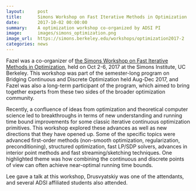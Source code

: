 ```yaml
---
layout:     post
title:      Simons Workshop on Fast Iterative Methods in Optimization
date:       2017-10-02 00:00:00
summary:    A optimization workshop co-organized by ADSI PI
image:      images/simons_optimization.png
image_url:  https://simons.berkeley.edu/workshops/optimization2017-2
categories: news
---
```

Fazel was a co-organizer of [the Simons Workshop on Fast Iterative Methods in Optimization](https://simons.berkeley.edu/workshops/optimization2017-2), held on Oct 2-6, 2017 at the Simons Institute, UC Berkeley.  This workshop was part of the semester-long program on Bridging Continuous and Discrete Optimization held Aug-Dec 2017, and Fazel was also a long-term participant of the program, which aimed to bring together experts from these two sides of the broader optimization community. 

Recently, a confluence of ideas from optimization and theoretical computer science led to breakthroughs in terms of new understanding and running time bound improvements for some classic iterative continuous optimization primitives. This workshop explored these advances as well as new directions that they have opened up. Some of the specific topics were advanced first-order methods (non-smooth optimization, regularization, preconditioning), structured optimization, fast LP/SDP solvers, advances in interior point methods and fast streaming/sketching techniques. One highlighted theme was how combining the continuous and discrete points of view can often achieve near-optimal running time bounds.

Lee gave a talk at this workshop, Drusvyatskiy was one of the attendants, and several ADSI affiliated students also attended.
